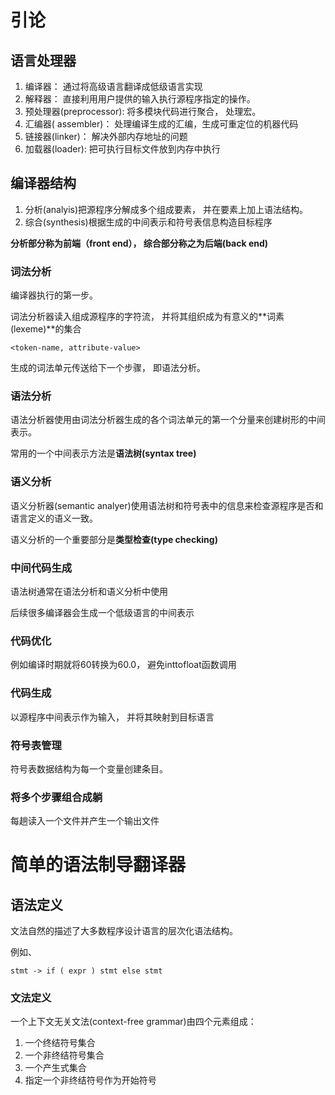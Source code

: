 # 引论

## 语言处理器

1.  编译器： 通过将高级语言翻译成低级语言实现
2. 解释器： 直接利用用户提供的输入执行源程序指定的操作。
3. 预处理器(preprocessor): 将多模块代码进行聚合， 处理宏。
4. 汇编器( assembler)： 处理编译生成的汇编，生成可重定位的机器代码
5. 链接器(linker)： 解决外部内存地址的问题
6. 加载器(loader): 把可执行目标文件放到内存中执行

## 编译器结构

1. 分析(analyis)把源程序分解成多个组成要素， 并在要素上加上语法结构。
2. 综合(synthesis)根据生成的中间表示和符号表信息构造目标程序

**分析部分称为前端（front end）， 综合部分称之为后端(back end)**

### 词法分析

编译器执行的第一步。

词法分析器读入组成源程序的字符流， 并将其组织成为有意义的**词素(lexeme)**的集合

```
<token-name, attribute-value>
```

生成的词法单元传送给下一个步骤， 即语法分析。

### 语法分析

语法分析器使用由词法分析器生成的各个词法单元的第一个分量来创建树形的中间表示。

常用的一个中间表示方法是**语法树(syntax tree)**

### 语义分析

语义分析器(semantic analyer)使用语法树和符号表中的信息来检查源程序是否和语言定义的语义一致。

语义分析的一个重要部分是**类型检查(type checking)**

### 中间代码生成

语法树通常在语法分析和语义分析中使用

后续很多编译器会生成一个低级语言的中间表示

### 代码优化

例如编译时期就将60转换为60.0， 避免inttofloat函数调用

###  代码生成

以源程序中间表示作为输入， 并将其映射到目标语言

### 符号表管理

符号表数据结构为每一个变量创建条目。

### 将多个步骤组合成躺

每趟读入一个文件并产生一个输出文件

# 简单的语法制导翻译器

## 语法定义

文法自然的描述了大多数程序设计语言的层次化语法结构。

例如、

```
stmt -> if ( expr ) stmt else stmt
```

### 文法定义

一个上下文无关文法(context-free grammar)由四个元素组成：

1. 一个终结符号集合
2. 一个非终结符号集合
3. 一个产生式集合
4. 指定一个非终结符号作为开始符号